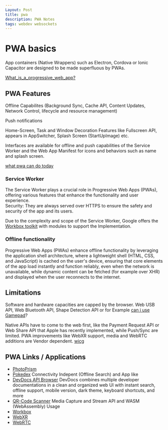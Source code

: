 ```yaml
---
Layout: Post
title: pwa
description: PWA Notes 
tags: webdev websockets
---
```



# PWA basics

App containers (Native Wrappers) such as Electron, Cordova or Ionic Capacitor are designed to be made superfluous by PWAs.

[What_is_a_progressive_web_app?](https://developer.mozilla.org/en-US/docs/Web/Progressive_web_apps/Guides/What_is_a_progressive_web_app)



## PWA Features

Offline Capabilites (Background Sync, Cache API, Content Updates, Network Control, lifecycle and resource management)
  
Push notifications
  
Home-Screen, Task and Window Decoration Features like Fullscreen API, appears in AppSwitcher, Splash Screen (StartUpImage) etc.
  
Interfaces are available for offline and push capabilities of the Service Worker and the Web App Manifest for icons and behaviors such as name and splash screen.
  
[what pwa can do today](https://whatpwacando.today/) 


### Service Worker 

The Service Worker plays a crucial role in Progressive Web Apps (PWAs), offering various features that enhance the functionality and user experience.  
Security: They are always served over HTTPS to ensure the safety and security of the app and its users.
  
Due to the complexity and scope of the Service Worker, Google offers the [Workbox toolkit](https://web.dev/learn/pwa/workbox) with modules to support the Implementation. 


### Offline functionality

Progressive Web Apps (PWAs) enhance offline functionality by leveraging the application shell architecture, where a lightweight shell (HTML, CSS, and JavaScript) is cached on the user's device, ensuring that core elements of the app load instantly and function reliably, even when the network is unavailable, while dynamic content can be fetched (for example over XHR) and displayed when the user reconnects to the internet.


## Limitations

Software and hardware capacities are capped by the browser.
Web USB API, Web Bluetooth API, Shape Detection API or 
for Example [can i use Gamepad](https://caniuse.com/?search=gamepad)?  
 
  
Native APIs have to come to the web first, like the Payment Request API or Web Share API that Apple has recently implemented, while Push/Sync are limited. PWA improvements like WebXR support, media and WebRTC additions are Vendor dependent. [wicg](https://wicg.io/) 



## PWA Links / Applications 


- [PhotoPrism](https://github.com/photoprism/photoprism) 
- [Pokedex](https://github.com/skydoves/Pokedex)  Connectivity Indepent (Offline Search) and App like  
- [DevDocs API Browser](https://github.com/freeCodeCamp/devdocs) DevDocs combines multiple developer documentations in a clean and organized web UI with instant search, offline support, mobile version, dark theme, keyboard shortcuts, and more  
- [QR-Code Scanner](https://github.com/gokulkrishh/qrcodescan.in) Media Capture and Stream API and WASM (WebAssembly) Usage 
- [Workbox](https://developer.chrome.com/docs/workbox/) 
- [WebXR](https://immersive-web.github.io/webxr-samples/)  
- [WebRTC](https://webrtcforthecurious.com/)   

